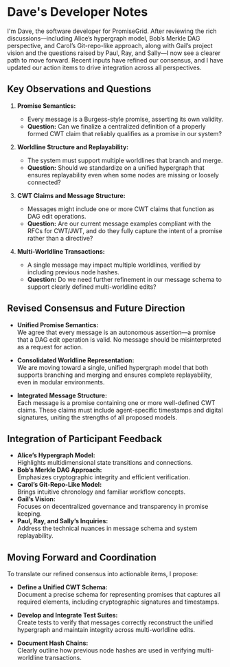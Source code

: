 # Dave's Developer Notes

I'm Dave, the software developer for PromiseGrid. After reviewing the rich
discussions—including Alice’s hypergraph model, Bob’s Merkle DAG perspective,
and Carol’s Git-repo-like approach, along with Gail’s project vision and the
questions raised by Paul, Ray, and Sally—I now see a clearer path to move
forward. Recent inputs have refined our consensus, and I have updated our
action items to drive integration across all perspectives.

## Key Observations and Questions

1. **Promise Semantics:**  
   - Every message is a Burgess-style promise, asserting its own validity.
   - **Question:** Can we finalize a centralized definition of a properly formed
     CWT claim that reliably qualifies as a promise in our system?

2. **Worldline Structure and Replayability:**  
   - The system must support multiple worldlines that branch and merge.
   - **Question:** Should we standardize on a unified hypergraph that ensures
     replayability even when some nodes are missing or loosely connected?

3. **CWT Claims and Message Structure:**  
   - Messages might include one or more CWT claims that function as DAG edit
     operations.
   - **Question:** Are our current message examples compliant with the RFCs for
     CWT/JWT, and do they fully capture the intent of a promise rather than a
     directive?

4. **Multi-Worldline Transactions:**  
   - A single message may impact multiple worldlines, verified by including
     previous node hashes.
   - **Question:** Do we need further refinement in our message schema to support
     clearly defined multi-worldline edits?

## Revised Consensus and Future Direction

- **Unified Promise Semantics:**  
  We agree that every message is an autonomous assertion—a promise that
  a DAG edit operation is valid. No message should be misinterpreted as a
  request for action.

- **Consolidated Worldline Representation:**  
  We are moving toward a single, unified hypergraph model that both supports
  branching and merging and ensures complete replayability, even in modular
  environments.

- **Integrated Message Structure:**  
  Each message is a promise containing one or more well-defined CWT claims.
  These claims must include agent-specific timestamps and digital signatures,
  uniting the strengths of all proposed models.

## Integration of Participant Feedback

- **Alice’s Hypergraph Model:**  
  Highlights multidimensional state transitions and connections.
- **Bob’s Merkle DAG Approach:**  
  Emphasizes cryptographic integrity and efficient verification.
- **Carol’s Git-Repo-Like Model:**  
  Brings intuitive chronology and familiar workflow concepts.
- **Gail’s Vision:**  
  Focuses on decentralized governance and transparency in promise keeping.
- **Paul, Ray, and Sally’s Inquiries:**  
  Address the technical nuances in message schema and system replayability.

## Moving Forward and Coordination

To translate our refined consensus into actionable items, I propose:

- **Define a Unified CWT Schema:**  
  Document a precise schema for representing promises that captures all
  required elements, including cryptographic signatures and timestamps.

- **Develop and Integrate Test Suites:**  
  Create tests to verify that messages correctly reconstruct the unified
  hypergraph and maintain integrity across multi-worldline edits.

- **Document Hash Chains:**  
  Clearly outline how previous node hashes are used in verifying
  multi-worldline transactions.


